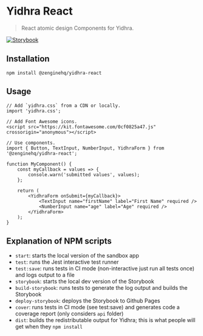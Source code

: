 # Yidhra React

> React atomic design Components for Yidhra.

[![Storybook](https://cdn.jsdelivr.net/gh/storybookjs/brand@master/badge/badge-storybook.svg)](https://github.com/Wizehive/yidhra) 

## Installation

```
npm install @zenginehq/yidhra-react
```

## Usage

```
// Add `yidhra.css` from a CDN or locally.
import 'yidhra.css';

// Add Font Awesome icons.
<script src="https://kit.fontawesome.com/0cf0825a47.js" crossorigin="anonymous"></script>

// Use components.
import { Button, TextInput, NumberInput, YidhraForm } from '@zenginehq/yidhra-react';

function MyComponent() {
    const myCallback = values => {
        console.warn('submitted values', values); 
    };

    return (
        <YidhraForm onSubmit={myCallback}>
            <TextInput name="firstName" label="First Name" required />
            <NumberInput name="age" label="Age" required />
        </YidhraForm>
    );
}
```

## Explanation of NPM scripts

- `start`: starts the local version of the sandbox app
- `test`: runs the Jest interactive test runner
- `test:save`: runs tests in CI mode (non-interactive just run all tests once) and logs output to a file
- `storybook`: starts the local dev version of the Storybook
- `build-storybook`: runs tests to generate the log output and builds the Storybook
- `deploy-storybook`: deploys the Storybook to Github Pages
- `cover`: runs tests in CI mode (see test:save) and generates code a coverage report (only considers `api` folder) 
- `dist`: builds the redistributable output for Yidhra; this is what people will get when they `npm install`
